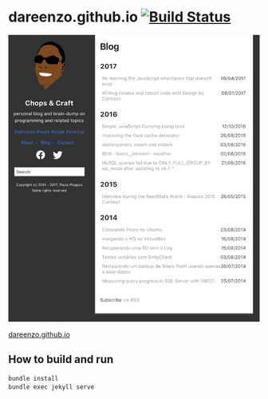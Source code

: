# dareenzo.github.io [![Build Status](https://travis-ci.org/dareenzo/dareenzo.github.io.svg?branch=develop)](https://travis-ci.org/dareenzo/dareenzo.github.io)

![Blog screenshot](/screenshot.png)

[dareenzo.github.io](https://dareezo.github.io)

## How to build and run

```sh
bundle install
bundle exec jekyll serve
```
